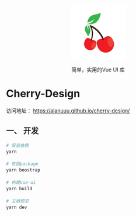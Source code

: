 <p align="center">
    <img width="150" src="./assets/images/logo.jpg" />
</p>
<p align="center">简单，实用的Vue UI 库</p>

# Cherry-Design

访问地址： https://alanuuu.github.io/cherry-design/
## 一、 开发
```bash
# 安装依赖
yarn

# 软链package
yarn boostrap

# 构建vue-ui
yarn build

# 文档预览
yarn dev
```
